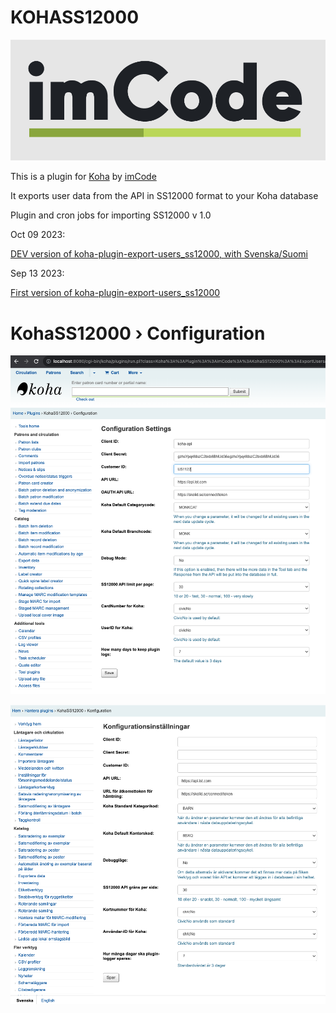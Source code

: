 # KOHASS12000

![imCode](Doc/logo_imcode.png)

This is a plugin for [Koha](https://github.com/Koha-Community/Koha) by [imCode](https://imcode.com)

It exports user data from the API in SS12000 format to your Koha database

Plugin and cron jobs for importing SS12000 v 1.0


Oct 09 2023:

[DEV version of koha-plugin-export-users_ss12000, with Svenska/Suomi ](https://github.com/imCodePartnerAB/KOHASS12000/blob/dev/koha-plugin-export-users_ss12000_v1_1.kpz)


Sep 13 2023:

[First version of koha-plugin-export-users_ss12000](https://github.com/imCodePartnerAB/KOHASS12000/releases/tag/v13.09.2023)



# KohaSS12000 › Configuration
![Configuration](Doc/KohaSS12000Configuration.png)

![Configuration](Doc/KohaSS12000Configuration_sv.png)
